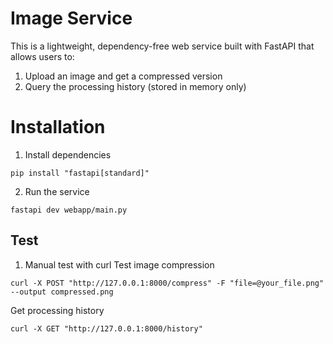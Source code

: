 # Image Service
This is a lightweight, dependency-free web service built with FastAPI that allows users to:
1.	Upload an image and get a compressed version
2.	Query the processing history (stored in memory only)

# Installation
1. Install dependencies
```
pip install "fastapi[standard]"
```
2. Run the service
```
fastapi dev webapp/main.py
```

## Test
1. Manual test with curl
Test image compression
```
curl -X POST "http://127.0.0.1:8000/compress" -F "file=@your_file.png" --output compressed.png
```
Get processing history
```
curl -X GET "http://127.0.0.1:8000/history"
```